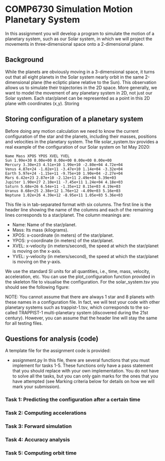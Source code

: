 # COMP6730 Simulation Motion Planetary System

In this assignment you will develop a program to simulate the motion of a planetary system, such as our Solar system, in which we will project the movements in three-dimensional space onto a 2-dimensional plane.

## Background

While the planets are obviously moving in a 3-dimensional space, it turns out that all eight planets in the Solar system nearly orbit in the same 2-dimensional plane (the ecliptic plane relative to the Sun). This observation allows us to simulate their trajectories in the 2D space. More generally, we want to model the movement of any planetary system in 2D, not just our Solar system. Each star/planet can be represented as a point in this 2D plane with coordinates (x,y).
Storing

## Storing configuration of a planetary system

Before doing any motion calculation we need to know the current configuration of the star and the planets, including their masses, positions and velocities in the planetary system. The file solar_system.tsv provides a real example of the configuration of our Solar system on 1st May 2020:

```text
Name Mass XPOS YPOS XVEL YVEL
Sun 1.99e+30 0.00e+00 0.00e+00 0.00e+00 0.00e+00
Mercury 3.30e+23 4.51e+10 1.99e+10 -2.80e+04 4.72e+04
Venus 4.87e+24 -1.02e+11 -3.47e+10 1.14e+04 -3.32e+04
Earth 5.97e+24 -1.15e+11 -9.75e+10 1.90e+04 -2.27e+04
Mars 6.42e+23 2.87e+10 -2.12e+11 2.49e+04 5.39e+03
Jupiter 1.90e+27 2.10e+11 -7.45e+11 1.24e+04 4.18e+03
Saturn 5.68e+26 6.54e+11 -1.35e+12 8.15e+03 4.19e+03
Uranus 8.68e+25 2.38e+12 1.76e+12 -4.09e+03 5.16e+03
Neptune 1.02e+26 4.39e+12 -8.95e+11 1.05e+03 5.36e+03
```
This file is in tab-separated format with six columns. The first line is the header line showing the name of the columns and each of the remaining lines corresponds to a star/planet. The column meanings are:
- Name: Name of the star/planet.
- Mass: Its mass (kilograms).
- XPOS: x-coordinate (in meters) of the star/planet.
- YPOS: y-coordinate (in meters) of the star/planet.
- XVEL: x-velocity (in meters/second), the speed at which the star/planet is moving on the x-axis.
- YVEL: y-velocity (in meters/second), the speed at which the star/planet is moving on the y-axis.

We use the standard SI units for all quantities, i.e., time, mass, velocity, acceleration, etc.
You can use the plot_configuration function provided in the skeleton file to visualise the configuration. For the solar_system.tsv you should see the following figure:

NOTE: You cannot assume that there are always 1 star and 8 planets with these names in a configuration file. In fact, we will test your code with other planetary systems such as trappist-1.tsv, which corresponds to the so-called TRAPPIST-1 multi-planetary system (discovered during the 21st century). However, you can assume that the header line will stay the same for all testing files.

## Questions for analysis (code)

A template file for the assignment code is provided:

- assignment.py
In this file, there are several functions that you must implement for tasks 1-5. These functions only have a pass statement that you should replace with your own implementation. You do not have to solve all the tasks, but you can only gain marks for the ones that you have attempted (see Marking criteria below for details on how we will mark your submission).

### Task 1: Predicting the configuration after a certain time
### Task 2: Computing accelerations
### Task 3: Forward simulation
### Task 4: Accuracy analysis
### Task 5: Computing orbit time
